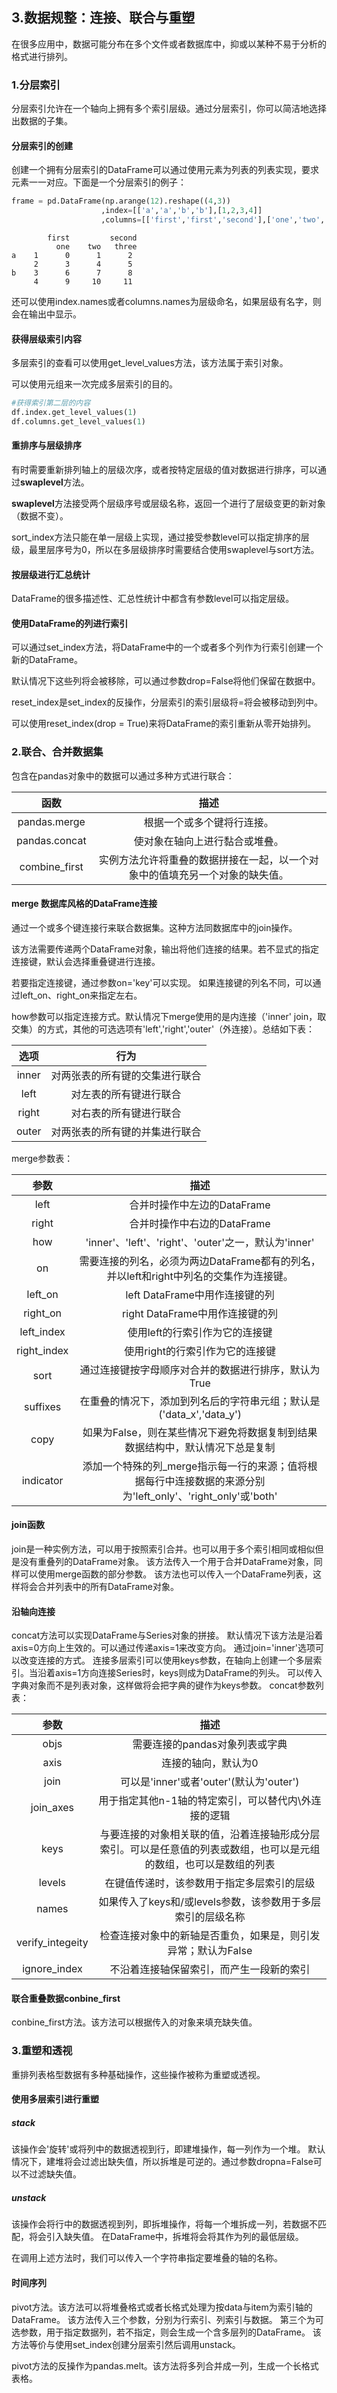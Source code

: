 ## 3.数据规整：连接、联合与重塑

在很多应用中，数据可能分布在多个文件或者数据库中，抑或以某种不易于分析的格式进行排列。

### 1.分层索引

分层索引允许在一个轴向上拥有多个索引层级。通过分层索引，你可以简洁地选择出数据的子集。

#### 分层索引的创建

创建一个拥有分层索引的DataFrame可以通过使用元素为列表的列表实现，要求元素一一对应。下面是一个分层索引的例子：

```python
frame = pd.DataFrame(np.arange(12).reshape((4,3))
                    ,index=[['a','a','b','b'],[1,2,3,4]]
                    ,columns=[['first','first','second'],['one','two','three']])
```

```output
        first         second
          one    two   three
a    1      0      1      2
     2      3      4      5
b    3      6      7      8
     4      9     10     11
```

还可以使用index.names或者columns.names为层级命名，如果层级有名字，则会在输出中显示。

#### 获得层级索引内容

多层索引的查看可以使用get_level_values方法，该方法属于索引对象。

可以使用元组来一次完成多层索引的目的。

```python
#获得索引第二层的内容
df.index.get_level_values(1)
df.columns.get_level_values(1)
```

#### 重排序与层级排序

有时需要重新排列轴上的层级次序，或者按特定层级的值对数据进行排序，可以通过**swaplevel**方法。

**swaplevel**方法接受两个层级序号或层级名称，返回一个进行了层级变更的新对象（数据不变）。

sort_index方法只能在单一层级上实现，通过接受参数level可以指定排序的层级，最里层序号为0，所以在多层级排序时需要结合使用swaplevel与sort方法。

#### 按层级进行汇总统计

DataFrame的很多描述性、汇总性统计中都含有参数level可以指定层级。

#### 使用DataFrame的列进行索引

可以通过set_index方法，将DataFrame中的一个或者多个列作为行索引创建一个新的DataFrame。

默认情况下这些列将会被移除，可以通过参数drop=False将他们保留在数据中。

reset_index是set_index的反操作，分层索引的索引层级将=将会被移动到列中。

可以使用reset_index(drop = True)来将DataFrame的索引重新从零开始排列。

### 2.联合、合并数据集

包含在pandas对象中的数据可以通过多种方式进行联合：

|函数|描述|
|:--:|:--:|
|pandas.merge|根据一个或多个键将行连接。|
|pandas.concat|使对象在轴向上进行黏合或堆叠。|
|combine_first|实例方法允许将重叠的数据拼接在一起，以一个对象中的值填充另一个对象的缺失值。|

#### merge  数据库风格的DataFrame连接

通过一个或多个键连接行来联合数据集。这种方法同数据库中的join操作。

该方法需要传递两个DataFrame对象，输出将他们连接的结果。若不显式的指定连接键，默认会选择重叠键进行连接。

若要指定连接键，通过参数on='key'可以实现。
如果连接键的列名不同，可以通过left_on、right_on来指定左右。

how参数可以指定连接方式。默认情况下merge使用的是内连接（'inner' join，取交集）的方式，其他的可选选项有'left','right','outer'（外连接）。总结如下表：

|选项|行为|
|:--:|:--:|
|inner|对两张表的所有键的交集进行联合|
|left|对左表的所有键进行联合|
|right|对右表的所有键进行联合|
|outer|对两张表的所有键的并集进行联合|

merge参数表：

|参数|描述|
|:--:|:--:|
|left|合并时操作中左边的DataFrame|
|right|合并时操作中右边的DataFrame|
|how|'inner'、'left'、'right'、'outer'之一，默认为'inner'|
|on|需要连接的列名，必须为两边DataFrame都有的列名，并以left和right中列名的交集作为连接键。|
|left_on|left DataFrame中用作连接键的列|
|right_on|right DataFrame中用作连接键的列|
|left_index|使用left的行索引作为它的连接键|
|right_index|使用right的行索引作为它的连接键|
|sort|通过连接键按字母顺序对合并的数据进行排序，默认为True|
|suffixes|在重叠的情况下，添加到列名后的字符串元组；默认是('data_x','data_y')|
|copy|如果为False，则在某些情况下避免将数据复制到结果数据结构中，默认情况下总是复制|
|indicator|添加一个特殊的列_merge指示每一行的来源；值将根据每行中连接数据的来源分别为'left_only'、'right_only'或'both'|

#### join函数

join是一种实例方法，可以用于按照索引合并。也可以用于多个索引相同或相似但是没有重叠列的DataFrame对象。
该方法传入一个用于合并DataFrame对象，同样可以使用merge函数的部分参数。
该方法也可以传入一个DataFrame列表，这样将会合并列表中的所有DataFrame对象。

#### 沿轴向连接

concat方法可以实现DataFrame与Series对象的拼接。
默认情况下该方法是沿着axis=0方向上生效的。可以通过传递axis=1来改变方向。
通过join='inner'选项可以改变连接的方式。
连接多层索引可以使用keys参数，在轴向上创建一个多层索引。当沿着axis=1方向连接Series时，keys则成为DataFrame的列头。
可以传入字典对象而不是列表对象，这样做将会把字典的键作为keys参数。
concat参数列表：

|参数|描述|
|:--:|:--:|
|objs|需要连接的pandas对象列表或字典|
|axis|连接的轴向，默认为0|
|join|可以是'inner'或者'outer'(默认为'outer')|
|join_axes|用于指定其他n-1轴的特定索引，可以替代内\外连接的逻辑|
|keys|与要连接的对象相关联的值，沿着连接轴形成分层索引。可以是任意值的列表或数组，也可以是元组的数组，也可以是数组的列表|
|levels|在键值传递时，该参数用于指定多层索引的层级|
|names|如果传入了keys和/或levels参数，该参数用于多层索引的层级名称|
|verify_integeity|检查连接对象中的新轴是否重负，如果是，则引发异常；默认为False|
|ignore_index|不沿着连接轴保留索引，而产生一段新的索引|

#### 联合重叠数据conbine_first

conbine_first方法。该方法可以根据传入的对象来填充缺失值。

### 3.重塑和透视

重排列表格型数据有多种基础操作，这些操作被称为重塑或透视。

#### 使用多层索引进行重塑

##### stack

该操作会'旋转'或将列中的数据透视到行，即建堆操作，每一列作为一个堆。
默认情况下，建堆将会过滤出缺失值，所以拆堆是可逆的。通过参数dropna=False可以不过滤缺失值。

##### unstack

该操作会将行中的数据透视到列，即拆堆操作，将每一个堆拆成一列，若数据不匹配，将会引入缺失值。
在DataFrame中，拆堆将会将其作为列的最低层级。

在调用上述方法时，我们可以传入一个字符串指定要堆叠的轴的名称。

#### 时间序列

pivot方法。该方法可以将堆叠格式或者长格式处理为按data与item为索引轴的DataFrame。
该方法传入三个参数，分别为行索引、列索引与数据。
第三个为可选参数，用于指定数据列，若不指定，则会生成一个含多层列的DataFrame。
该方法等价与使用set_index创建分层索引然后调用unstack。

pivot方法的反操作为pandas.melt。该方法将多列合并成一列，生成一个长格式表格。
